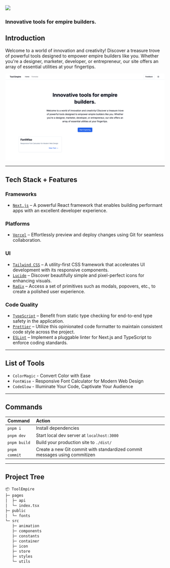 <img src="https://user-images.githubusercontent.com/67595548/218251346-eb5bfff6-51a5-4825-9aba-c46be656f14d.png" width="300">

### Innovative tools for empire builders.

## Introduction

Welcome to a world of innovation and creativity! Discover a treasure trove of powerful tools designed to empower empire builders like you. Whether you're a designer, marketer, developer, or entrepreneur, our site offers an array of essential utilities at your fingertips.

![ToolEmpire ScreenShot](/public/screenshot.png)

---

## Tech Stack + Features

### Frameworks

- [`Next.js`](https://nextjs.org/) – A powerful React framework that enables building performant apps with an excellent developer experience.

### Platforms

- [`Vercel`](https://vercel.com/) – Effortlessly preview and deploy changes using Git for seamless collaboration.

### UI

- [`Tailwind CSS`](https://tailwindcss.com/) – A utility-first CSS framework that accelerates UI development with its responsive components.
- [`Lucide`](https://lucide.dev/) – Discover beautifully simple and pixel-perfect icons for enhancing visuals.
- [`Radix`](https://www.radix-ui.com/) – Access a set of primitives such as modals, popovers, etc., to create a polished user experience.

### Code Quality

- [`TypeScript`](https://www.typescriptlang.org/) – Benefit from static type checking for end-to-end type safety in the application.
- [`Prettier`](https://prettier.io/) – Utilize this opinionated code formatter to maintain consistent code style across the project.
- [`ESLint`](https://eslint.org/) – Implement a pluggable linter for Next.js and TypeScript to enforce coding standards.

---

## List of Tools

- `ColorMagic` - Convert Color with Ease
- `FontWise` - Responsive Font Calculator for Modern Web Design
- `CodeGlow` - Illuminate Your Code, Captivate Your Audience

---

## Commands

| Command       | Action                                                                     |
| :------------ | :------------------------------------------------------------------------- |
| `pnpm i`      | Install dependencies                                                       |
| `pnpm dev`    | Start local dev server at `localhost:3000`                                 |
| `pnpm build`  | Build your production site to `./dist/`                                    |
| `pnpm commit` | Create a new Git commit with standardized commit messages using commitizen |

---

## Project Tree

```
📦 ToolEmpire
├─ pages
│  ├─ api
│  └─ index.tsx
├─ public
│  └─ fonts
└─ src
   ├─ animation
   ├─ components
   ├─ constants
   ├─ container
   ├─ icon
   ├─ store
   ├─ styles
   └─ utils
```
